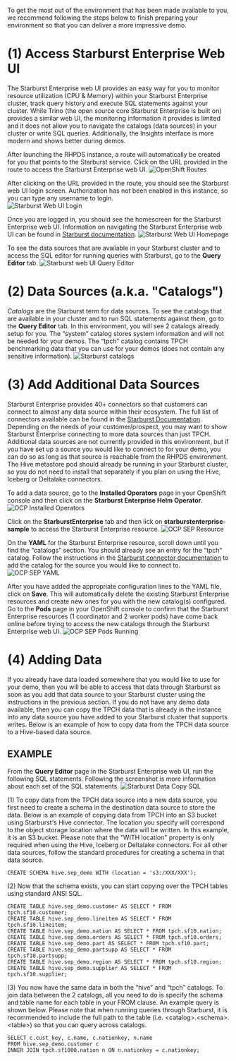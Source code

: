 To get the most out of the environment that has been made available to you, we recommend following the steps below to finish preparing your environment so that you can deliver a more impressive demo.

#
# (1) Access Starburst Enterprise Web UI

The Starburst Enterprise web UI provides an easy way for you to monitor resource utilization (CPU & Memory) within your Starburst Enterprise cluster, track query history and execute SQL statements against your cluster. While Trino (the open source core Starburst Enterprise is built on) provides a similar web UI, the monitoring information it provides is limited and it does not allow you to navigate the catalogs (data sources) in your cluster or write SQL queries. Additionally, the Insights interface is more modern and shows better during demos.


After launching the RHPDS instance, a route will automatically be created for you that points to the Starburst service.  Click on the URL provided in the route to access the Starburst Enterprise web UI.
![OpenShift Routes](../images/openshift_route.png)



After clicking on the URL provided in the route, you should see the Starburst web UI login screen.  Authorization has not been enabled in this instance, so you can type any username to login.  
![Starburst Web UI Login](../images/sep_webui_login.png)



Once you are logged in, you should see the homescreen for the Starburst Enterprise web UI.  Information on navigating the Starburst Enterprise web UI can be found in [Starburst documentation](https://docs.starburst.io/latest/overview/sep-ui.html).
![Starburst Web UI Homepage](../images/sep_webui.png)



To see the data sources that are available in your Starburst cluster and to access the SQL editor for running queries with Starburst, go to the **Query Editor** tab.
![Starburst web UI Query Editor](../images/sep_query_editor.png)

#
# (2) Data Sources (a.k.a. "Catalogs")

*Catalogs* are the Starburst term for data sources. To see the catalogs that are available in your cluster and to run SQL statements against them, go to the **Query Editor** tab.  In this environment, you will see 2 catalogs already setup for you.  The “system” catalog stores system information and will not be needed for your demos. The “tpch” catalog contains TPCH benchmarking data that you can use for your demos (does not contain any sensitive information).
![Starburst catalogs](../images/sep_catalogs.png)


#
# (3) Add Additional Data Sources
Starburst Enterprise provides 40+ connectors so that customers can connect to almost any data source within their ecosystem.  The full list of connectors available can be found in the [Starburst Documentation](https://docs.starburst.io/latest/connector.html).  Depending on the needs of your customer/prospect, you may want to show Starburst Enterprise connecting to more data sources than just TPCH.  Additional data sources are not currently provided in this environment, but if you have set up a source you would like to connect to for your demo, you can do so as long as that source is reachable from the RHPDS environment.  The Hive metastore pod should already be running in your Starburst cluster, so you do not need to install that separately if you plan on using the Hive, Iceberg or Deltalake connectors.


To add a data source, go to the **Installed Operators** page in your OpenShift console and then click on the **Starburst Enterprise Helm Operator**.
![OCP Installed Operators](../images/ocp_installed_operators.png)


Click on the **StarburstEnterprise** tab and then lick on **starburstenterprise-sample** to access the Starburst Enterprise resource.
![OCP SEP Resource](../images/ocp_sep_tab.png)


On the **YAML** for the Starburst Enterprise resource, scroll down until you find the “catalogs” section. You should already see an entry for the “tpch” catalog. Follow the instructions in the [Starburst connector documentation](https://docs.starburst.io/latest/connector.html) to add the catalog for the source you would like to connect to.
![OCP SEP YAML](../images/ocp_sep_yaml.png)


After you have added the appropriate configuration lines to the YAML file, click on **Save**. This will automatically delete the existing Starburst Enterprise resources and create new ones for you with the new catalog(s) configured. Go to the **Pods** page in your OpenShift console to confirm that the Starburst Enterprise resources (1 coordinator and 2 worker pods) have come back online before trying to access the new catalogs through the Starburst Enterprise web UI.
![OCP SEP Pods Running](../images/ocp_sep_pods_running.png)


#
# (4) Adding Data
If you already have data loaded somewhere that you would like to use for your demo, then you will be able to access that data through Starburst as soon as you add that data source to your Starburst cluster using the instructions in the previous section.  If you do not have any demo data available, then you can copy the TPCH data that is already in the instance into any data source you have added to your Starburst cluster that supports writes.  Below is an example of how to copy data from the TPCH data source to a Hive-based data source.


## EXAMPLE
From the **Query Editor** page in the Starburst Enterprise web UI, run the following SQL statements.  Following the screenshot is more information about each set of the SQL statements.
![Starburst Data Copy SQL](../images/sep_data_queries.png)


(1) To copy data from the TPCH data source into a new data source, you first need to create a schema in the destination data source to store the data.  Below is an example of copying data from TPCH into an S3 bucket using Starburst's Hive connector.  The location you specify will correspond to the object storage location where the data will be written.  In this example, it is an S3 bucket.  Please note that the "WITH location" property is only required when using the Hive, Iceberg or Deltalake connectors.  For all other data sources, follow the standard procedures for creating a schema in that data source.
````
CREATE SCHEMA hive.sep_demo WITH (location = 's3:/XXX/XXX');
````


(2) Now that the schema exists, you can start copying over the TPCH tables using standard ANSI SQL.
````
CREATE TABLE hive.sep_demo.customer AS SELECT * FROM tpch.sf10.customer;
CREATE TABLE hive.sep_demo.lineitem AS SELECT * FROM tpch.sf10.lineitem;
CREATE TABLE hive.sep_demo.nation AS SELECT * FROM tpch.sf10.nation;
CREATE TABLE hive.sep_demo.orders AS SELECT * FROM tpch.sf10.orders;
CREATE TABLE hive.sep_demo.part AS SELECT * FROM tpch.sf10.part;
CREATE TABLE hive.sep_demo.partsupp AS SELECT * FROM tpch.sf10.partsupp;
CREATE TABLE hive.sep_demo.region AS SELECT * FROM tpch.sf10.region;
CREATE TABLE hive.sep_demo.supplier AS SELECT * FROM tpch.sf10.supplier;
````


(3) You now have the same data in both the “hive” and “tpch” catalogs. To join data between the 2 catalogs, all you need to do is specify the schema and table name for each table in your FROM clause. An example query is shown below.  Please note that when running queries through Starburst, it is recommended to include the full path to the table (i.e. \<catalog\>.\<schema\>.\<table\>) so that you can query across catalogs.
````
SELECT c.cust_key, c.name, c.nationkey, n.name
FROM hive.sep_demo.customer c
INNER JOIN tpch.sf1000.nation n ON n.nationkey = c.nationkey;
````


